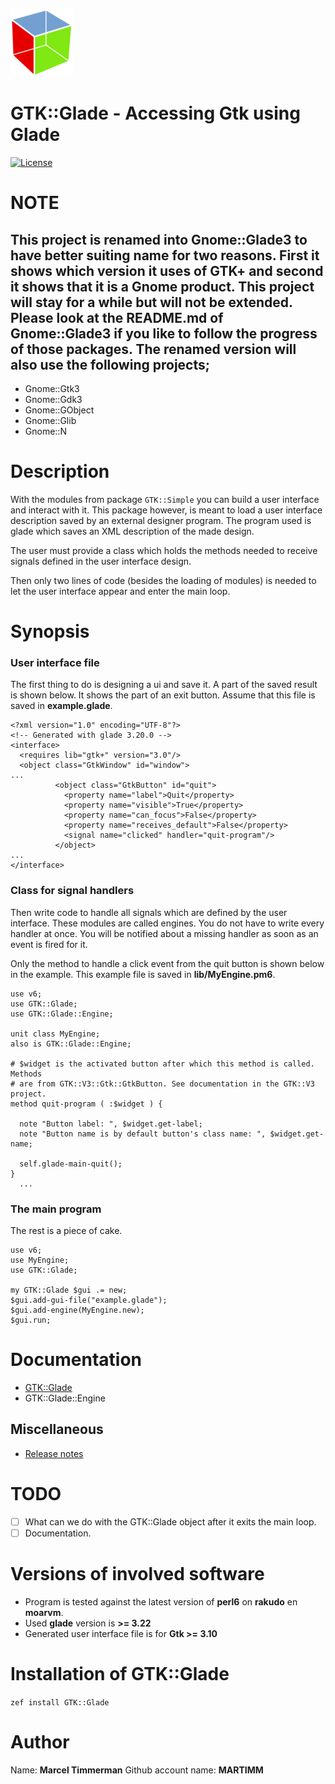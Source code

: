 ![gtk logo][logo]

# GTK::Glade - Accessing Gtk using Glade
[![License](http://martimm.github.io/label/License-label.svg)](http://www.perlfoundation.org/artistic_license_2_0)

# NOTE

## This project is renamed into  Gnome::Glade3 to have better suiting name for two reasons. First it shows which version it uses of GTK+ and second it shows that it is a Gnome product. This project will stay for a while but will not be extended. Please look at the README.md of Gnome::Glade3 if you like to follow the progress of those packages. The renamed version will also use the following projects;
* Gnome::Gtk3
* Gnome::Gdk3
* Gnome::GObject
* Gnome::Glib
* Gnome::N

# Description
With the modules from package `GTK::Simple` you can build a user interface and interact with it. This package however, is meant to load a user interface description saved by an external designer program. The program used is glade which saves an XML description of the made design.

The user must provide a class which holds the methods needed to receive signals defined in the user interface design.

Then only two lines of code (besides the loading of modules) is needed to let the user interface appear and enter the main loop.

# Synopsis
### User interface file
The first thing to do is designing a ui and save it. A part of the saved result is shown below. It shows the part of an exit button. Assume that this file is saved in **example.glade**.
```
<?xml version="1.0" encoding="UTF-8"?>
<!-- Generated with glade 3.20.0 -->
<interface>
  <requires lib="gtk+" version="3.0"/>
  <object class="GtkWindow" id="window">
...
          <object class="GtkButton" id="quit">
            <property name="label">Quit</property>
            <property name="visible">True</property>
            <property name="can_focus">False</property>
            <property name="receives_default">False</property>
            <signal name="clicked" handler="quit-program"/>
          </object>
...
</interface>

```

### Class for signal handlers
Then write code to handle all signals which are defined by the user interface. These modules are called engines. You do not have to write every handler at once. You will be notified about a missing handler as soon as an event is fired for it.

Only the method to handle a click event from the quit button is shown below in the example. This example file is saved in **lib/MyEngine.pm6**.

```
use v6;
use GTK::Glade;
use GTK::Glade::Engine;

unit class MyEngine;
also is GTK::Glade::Engine;

# $widget is the activated button after which this method is called. Methods
# are from GTK::V3::Gtk::GtkButton. See documentation in the GTK::V3 project.
method quit-program ( :$widget ) {

  note "Button label: ", $widget.get-label;
  note "Button name is by default button's class name: ", $widget.get-name;

  self.glade-main-quit();
}
  ...
```

### The main program
The rest is a piece of cake.
```
use v6;
use MyEngine;
use GTK::Glade;

my GTK::Glade $gui .= new;
$gui.add-gui-file("example.glade");
$gui.add-engine(MyEngine.new);
$gui.run;
```

# Documentation

* [GTK::Glade](https://modules.perl6.org/dist/GTK::Glade:cpan:MARTIMM/doc/Glade.pdf)
* GTK::Glade::Engine

## Miscellaneous
* [Release notes](https://modules.perl6.org/dist/GTK::Glade:cpan:MARTIMM/doc/CHANGES.md)

# TODO

* [ ] What can we do with the GTK::Glade object after it exits the main loop.
* [ ] Documentation.

# Versions of involved software

* Program is tested against the latest version of **perl6** on **rakudo** en **moarvm**.
* Used **glade** version is **>= 3.22**
* Generated user interface file is for **Gtk >= 3.10**

# Installation of GTK::Glade

`zef install GTK::Glade`


# Author

Name: **Marcel Timmerman**
Github account name: **MARTIMM**


<!---- [refs] ----------------------------------------------------------------->
[release]: https://github.com/MARTIMM/gtk-glade/blob/master/doc/CHANGES.md
[logo]: doc/gtk-logo-100.png
